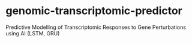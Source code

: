 # genomic-transcriptomic-predictor
Predictive Modelling of Transcriptomic Responses to Gene Perturbations using AI (LSTM, GRU)
